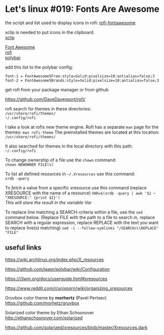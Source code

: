 # Let's linux #019: Fonts Are Awesome

the script and list used to display icons in rofi:
[rofi-fontawesome](https://github.com/wstam88/rofi-fontawesome)  

xclip is needed to put icons in the clipboard.  
[xclip](https://github.com/astrand/xclip)  

[Font Awesome](http://fontawesome.io/)  
[rofi](https://github.com/DaveDavenport/rofi/)  
[polybar](https://github.com/jaagr/polybar)  

add this list to the polybar config:

``` text 
font-1 = FontAwesome5Free:style=Solid:pixelsize=10:antialias=false;3
font-2 = FontAwesome5Brands:style=Solid:pixelsize=10:antialias=false;3
```









get rofi from your package manager or from github

https://github.com/DaveDavenport/rofi/

rofi search for themes in these directories:  
`/usr/share/rofi/themes/`  
`~/.config/rofi`


I take a look at rofis new theme engine. Rofi has a separate `man` page for the themes: `man rofi-theme`
The preinstalled themes are located at this
location:   
`/usr/share/rofi/themes/`  

It also searched for themes in the local directory with this path:  
`~/.config/rofi`  

To change ownership of a file use the `chown` command:  
`chown NEWOWNER FILE(s)`

To list all defined resources in `~/.Xresources` use this command:  
`xrdb -query`

To *fetch* a value from a specific xresource use this command (replace XRESOURCE with the name of a resource)
`VAR=$(xrdb -query | awk '$1 ~ "XRESOURCE:" {print $2}')`  
*This will store the result in the variable Var*  

To replace line matching a SEARCH-criteria within a file, use the `sed` command below. (Replace FILE with the path to a file to search in, replace SEARCH with a regular expression, replace REPLACE with the text you want to replace line(s) matching)
`sed -i --follow-symlinks "/SEARCH/c\REPLACE" "FILE"`





## useful links

https://wiki.archlinux.org/index.php/X_resources

https://github.com/jaagr/polybar/wiki/Configuration

https://i3wm.org/docs/userguide.html#xresources

https://www.reddit.com/r/unixporn/wiki/organizing_xresources

Gruvbox color theme by **morhertz** (Pavel Pertsev)
https://github.com/morhetz/gruvbox

Solarized color theme by Ethan Schoonover
http://ethanschoonover.com/solarized

https://github.com/solarized/xresources/blob/master/Xresources.dark



